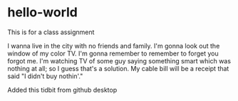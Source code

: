 # hello-world
This is for a class assignment

I wanna live in the city with no friends and family.
I'm gonna look out the window of my color TV.
I'm gonna remember to remember to forget you forgot me.
I'm watching TV of some guy saying something smart which was nothing at all;
so I guess that's a solution.
My cable bill will be a receipt that said "I didn't buy nothin'."

Added this tidbit from github desktop

